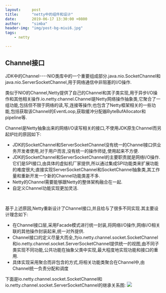 ```yaml
---
layout:     post
title:      "netty中的组件和设计"
date:       2019-06-17 13:30:00 +0800
author:     "simba"
header-img: "img/post-bg-miui6.jpg"
tags:
    - netty

---
```


##	Channel接口
JDK中的Channel----NIO类库中的一个重要组成部分.java.nio.SocketChannel和java.nio.ServerSocketChannel,用于网络通信中非阻塞的I/O操作.<br>

类似于NIO的Channel,Netty提供了自己的Channel和其子类实现,用于异步I/O操作和其他相关操作.io.netty.channel.Channel是Netty网络操作抽象类,它聚合了一组功能,包括但不限于网络的读,写,连接等操作;也包含了Netty框架相关的一些功能,包括获取该Channel的EventLoop,获取缓冲分配器ByteBufAllocator和pipeline等.<br>

Channel是Netty抽象出来的网络I/O读写相关的接口,不使用JDK原生Channel而另起炉灶的原因如下:
*	JDK的SocketChannel和ServerSocketChannel没有统一的Channel接口供业务开发者使用,对于用户而言,没有统一的操作师徒,使用起来不方便.
*	JDK的SocketChannel和ServerSocketChannel的主要职责就是网络I/O操作.它们是SPI接口,由具体的虚拟机厂家提供,所以通过集成SPI功能类来扩展功能的难度很大;直接实现ServerSocketChannel和SocketChannel抽象类,其工作量和重新开发一个新的Channel功能类差不多.
*	Netty的Channel需要能够跟Netty的整体架构融合在一起.
*	自定义Channel功能实现更加灵活.
<br>

基于上述原因,Netty重新设计了Channel接口,并且给与了很多不同实现.其主要设计理念如下:
*	在Channel接口层,采用Facade模式进行统一封装,将网络I/O操作,网络I/O相关联的其他操作封装起来,统一对外提供.
*	Channel接口的定义尽量大而全,为io.netty.channel.socket.SocketChannel和io.netty.channel.socket.ServerSocketChannel提供统一的视图,由不同子类实现不同功能,公共功能在抽象父类中实现,最大程度地实现功能和接口的重用.
*	具体实现采用聚合而非包含的方式,将相关功能类聚合在Channel中,由Channel统一负责分配和调度

下面是io.netty.channel.socket.SocketChannel和io.netty.channel.socket.ServerSocketChannel的继承关系图:
![](https://s2.ax1x.com/2019/07/05/ZaZcX4.png)